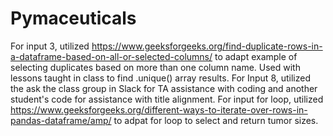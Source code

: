 # Pymaceuticals

For input 3, utilized https://www.geeksforgeeks.org/find-duplicate-rows-in-a-dataframe-based-on-all-or-selected-columns/ to adapt example of selecting duplicates based on more than one column name. Used with lessons taught in class to find .unique() array results.
For Input 8, utilized the ask the class group in Slack for TA assistance with coding and another student's code for assistance with title alignment.
For input for loop, utilized https://www.geeksforgeeks.org/different-ways-to-iterate-over-rows-in-pandas-dataframe/amp/ to adpat for loop to select and return tumor sizes.
